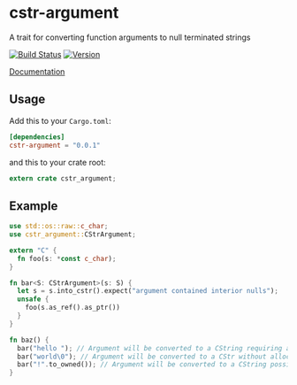 cstr-argument
=============
A trait for converting function arguments to null terminated strings

[![Build Status](https://travis-ci.org/johnschug/cstr-argument.svg?branch=master)](https://travis-ci.org/johnschug/cstr-argument)
[![Version](https://img.shields.io/crates/v/cstr-argument.svg)](https://crates.io/crates/cstr-argument)

[Documentation](https://docs.rs/cstr-argument)

## Usage

Add this to your `Cargo.toml`:

```toml
[dependencies]
cstr-argument = "0.0.1"
```

and this to your crate root:

```rust
extern crate cstr_argument;
```

## Example

```rust
use std::os::raw::c_char;
use cstr_argument::CStrArgument;

extern "C" {
  fn foo(s: *const c_char);
}

fn bar<S: CStrArgument>(s: S) {
  let s = s.into_cstr().expect("argument contained interior nulls");
  unsafe {
    foo(s.as_ref().as_ptr())
  }
}

fn baz() {
  bar("hello "); // Argument will be converted to a CString requiring an allocation
  bar("world\0"); // Argument will be converted to a CStr without allocation
  bar("!".to_owned()); // Argument will be converted to a CString possibly requiring an allocation
}
```
